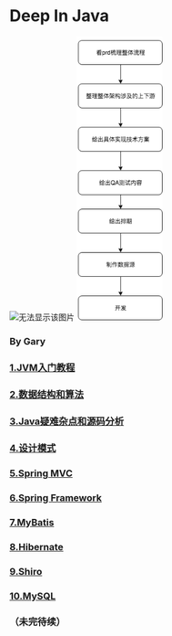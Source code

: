 # Deep In Java

<img src="https://i.imgur.com/x653nRK.png" width="20%" alt="无法显示该图片" />
<img src="./项目开发流程.png" width="30%" alt="无法显示该图片" />

### By Gary

### <a href="https://github.com/2016gary/Deep-In-Java/blob/master/1.JVM/JVM%E5%85%A5%E9%97%A8%E6%95%99%E7%A8%8B.md">1.JVM入门教程</a>
### <a href="https://github.com/2016gary/Deep-In-Java/blob/master/2.%E6%95%B0%E6%8D%AE%E7%BB%93%E6%9E%84%E5%92%8C%E7%AE%97%E6%B3%95/%E6%95%B0%E6%8D%AE%E7%BB%93%E6%9E%84%E5%92%8C%E7%AE%97%E6%B3%95.md">2.数据结构和算法</a>
### <a href="https://github.com/2016gary/Deep-In-Java/blob/master/3.Java%E7%96%91%E9%9A%BE%E6%9D%82%E7%82%B9%E5%92%8C%E6%BA%90%E7%A0%81%E5%88%86%E6%9E%90/Java%E7%96%91%E9%9A%BE%E6%9D%82%E7%82%B9%E5%92%8C%E6%BA%90%E7%A0%81%E5%88%86%E6%9E%90.md">3.Java疑难杂点和源码分析</a>
### <a href="https://github.com/2016gary/Deep-In-Java/blob/master/4.%E8%AE%BE%E8%AE%A1%E6%A8%A1%E5%BC%8F/%E8%AE%BE%E8%AE%A1%E6%A8%A1%E5%BC%8F.md">4.设计模式</a>
### <a href="https://github.com/2016gary/Deep-In-Java/blob/master/5.Spring%20MVC/Spring%20MVC.md">5.Spring MVC</a>
### <a href="">6.Spring Framework</a>
### <a href="">7.MyBatis</a>
### <a href="">8.Hibernate</a>
### <a href="">9.Shiro</a>
### <a href="https://github.com/2016gary/Deep-In-Java/blob/master/10.MySQL/MySQL.md">10.MySQL</a>

### （未完待续）
